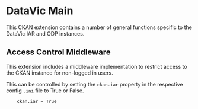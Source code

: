 # DataVic Main

This CKAN extension contains a number of general functions specific to the DataVic IAR and ODP instances.

## Access Control Middleware

This extension includes a middleware implementation to restrict access to the CKAN instance for non-logged in users.

This can be controlled by setting the `ckan.iar` property in the respective config `.ini` file to True or False.

        ckan.iar = True

